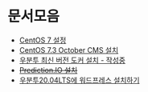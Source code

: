 # 문서모음
- [CentOS 7 설정](centos7_install_1.md)
- [CentOS 7.3 October CMS 설치](centos7_install_2.md)
- [우분투 최신 버전 도커 설치 - 작성중](ubuntu_docker.md)
- ~~[Prediction.IO 설치](predictionio.md)~~
- [우분투20.04LTS에 워드프레스 설치하기](wordpress_install_for_ubuntu2004.md)
